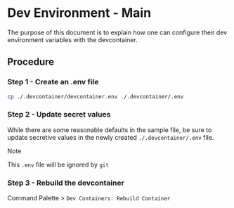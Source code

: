 # Dev Environment - Main

The purpose of this document is to explain how one can configure their dev environment variables with the devcontainer.

## Procedure

### Step 1 - Create an .env file

```sh
cp ./.devcontainer/devcontainer.env ./.devcontainer/.env
```

### Step 2 - Update secret values

While there are some reasonable defaults in the sample file, be sure to update secretive values in the newly created `./.devcontainer/.env` file.

> [!NOTE]
> This `.env` file will be ignored by `git`

### Step 3 - Rebuild the devcontainer

Command Palette > `Dev Containers: Rebuild Container`
